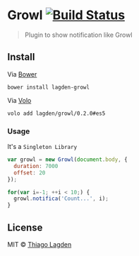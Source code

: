 # Growl [![Build Status](https://travis-ci.org/lagden/growl.svg?branch=master)](https://travis-ci.org/lagden/growl)

> Plugin to show notification like Growl


## Install

Via [Bower](http://bower.io/)

```
bower install lagden-growl
```

Via [Volo](http://volojs.org/)

```
volo add lagden/growl/0.2.0#es5
```


### Usage

It's a `Singleton Library`

```javascript
var growl = new Growl(document.body, {
  duration: 7000
  offset: 20
});

for(var i=-1; ++i < 10;) {
  growl.notifica('Count...', i);
}
```

## License

MIT © [Thiago Lagden](http://lagden.in)
